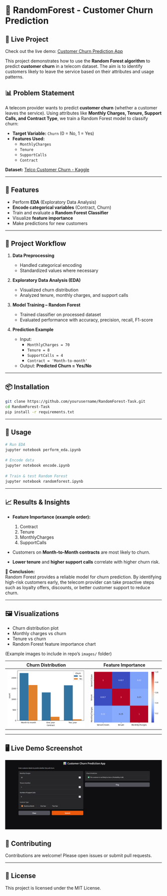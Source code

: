 # 🌳 RandomForest - Customer Churn Prediction  

## 🔗 Live Project

Check out the live demo: [Customer Churn Prediction App](https://huggingface.co/spaces/GokulV/churn_prediction)

This project demonstrates how to use the **Random Forest algorithm** to predict **customer churn** in a telecom dataset. The aim is to identify customers likely to leave the service based on their attributes and usage patterns.  

## 📊 Problem Statement  

A telecom provider wants to predict **customer churn** (whether a customer leaves the service). Using attributes like **Monthly Charges, Tenure, Support Calls, and Contract Type**, we train a Random Forest model to classify churn:  

- **Target Variable:** `Churn` (0 = No, 1 = Yes)  
- **Features Used:**  
  - `MonthlyCharges`  
  - `Tenure`  
  - `SupportCalls`  
  - `Contract`  

**Dataset:** [Telco Customer Churn - Kaggle](https://www.kaggle.com/datasets/blastchar/telco-customer-churn)  

---

## 🚀 Features  

- Perform **EDA** (Exploratory Data Analysis)  
- **Encode categorical variables** (Contract, Churn)  
- Train and evaluate a **Random Forest Classifier**  
- Visualize **feature importance**  
- Make predictions for new customers  

---

## 📂 Project Workflow  

1. **Data Preprocessing**  
   - Handled categorical encoding  
   - Standardized values where necessary  

2. **Exploratory Data Analysis (EDA)**  
   - Visualized churn distribution  
   - Analyzed tenure, monthly charges, and support calls  

3. **Model Training – Random Forest**  
   - Trained classifier on processed dataset  
   - Evaluated performance with accuracy, precision, recall, F1-score  

4. **Prediction Example**  
   - Input:  
     - `MonthlyCharges = 70`  
     - `Tenure = 8`  
     - `SupportCalls = 4`  
     - `Contract = 'Month-to-month'`  
   - Output: **Predicted Churn = Yes/No**  

---

## 📦 Installation  

```bash
git clone https://github.com/yourusername/RandomForest-Task.git
cd RandomForest-Task
pip install -r requirements.txt
```

---

## 📝 Usage  

```bash
# Run EDA
jupyter notebook perform_eda.ipynb  

# Encode data
jupyter notebook encode.ipynb  

# Train & test Random Forest
jupyter notebook randomforest.ipynb  
```

---

## 📈 Results & Insights  

- **Feature Importance (example order):**  
  1. Contract  
  2. Tenure  
  3. MonthlyCharges  
  4. SupportCalls  

- Customers on **Month-to-Month contracts** are most likely to churn.  
- **Lower tenure** and **higher support calls** correlate with higher churn risk.  

📌 **Conclusion:**  
Random Forest provides a reliable model for churn prediction. By identifying high-risk customers early, the telecom provider can take proactive steps such as loyalty offers, discounts, or better customer support to reduce churn.  

---

## 🖼 Visualizations  

- Churn distribution plot  
- Monthly charges vs churn  
- Tenure vs churn  
- Random Forest feature importance chart  

(Example images to include in repo’s `images/` folder)  

| Churn Distribution | Feature Importance |
|--------------------|---------------------|
| ![Churn](images/churn_distribution.png) | ![Importance](images/feature_importance.png) |  

---
## 🖥️ Live Demo Screenshot

![Live UI](live-ui.png)

## 🤝 Contributing  

Contributions are welcome! Please open issues or submit pull requests.  

---

## 📄 License  

This project is licensed under the MIT License.  
